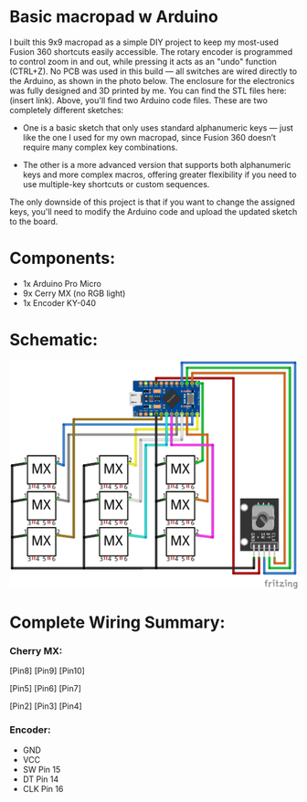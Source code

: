 # Basic macropad w Arduino
I built this 9x9 macropad as a simple DIY project to keep my most-used Fusion 360 shortcuts easily accessible. The rotary encoder is programmed to control zoom in and out, while pressing it acts as an "undo" function (CTRL+Z).
No PCB was used in this build — all switches are wired directly to the Arduino, as shown in the photo below. The enclosure for the electronics was fully designed and 3D printed by me. You can find the STL files here: (insert link).
Above, you'll find two Arduino code files. These are two completely different sketches:
- One is a basic sketch that only uses standard alphanumeric keys — just like the one I used for my own macropad, since Fusion 360 doesn’t require many complex key combinations.

- The other is a more advanced version that supports both alphanumeric keys and more complex macros, offering greater flexibility if you need to use multiple-key shortcuts or custom sequences.

The only downside of this project is that if you want to change the assigned keys, you'll need to modify the Arduino code and upload the updated sketch to the board.

# Components:
- 1x Arduino Pro Micro
- 9x Cerry MX (no RGB light)
- 1x Encoder KY-040

# Schematic:
![Schema del Macropad](Schematic.jpg)

# Complete Wiring Summary:

### Cherry MX:

[Pin8]    [Pin9]    [Pin10]

[Pin5]    [Pin6]    [Pin7]

[Pin2]    [Pin3]    [Pin4]

### Encoder:
- GND
- VCC
- SW Pin 15
- DT Pin 14
- CLK Pin 16
